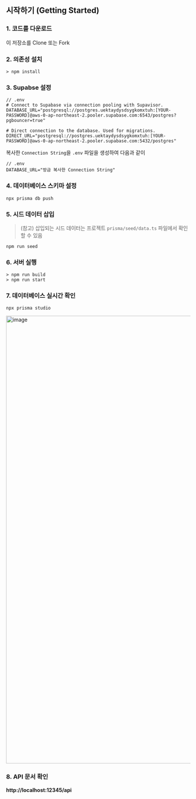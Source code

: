 ## 시작하기 (Getting Started)

### 1. 코드를 다운로드

이 저장소를 Clone 또는 Fork

### 2. 의존성 설치

```
> npm install
```

### 3. Supabse 설정

```
// .env
# Connect to Supabase via connection pooling with Supavisor.
DATABASE_URL="postgresql://postgres.uektaydysdsygkomxtuh:[YOUR-PASSWORD]@aws-0-ap-northeast-2.pooler.supabase.com:6543/postgres?pgbouncer=true"

# Direct connection to the database. Used for migrations.
DIRECT_URL="postgresql://postgres.uektaydysdsygkomxtuh:[YOUR-PASSWORD]@aws-0-ap-northeast-2.pooler.supabase.com:5432/postgres"
```

복사한 `Connection String`을 `.env` 파일을 생성하여 다음과 같이

```
// .env
DATABASE_URL="방금 복사한 Connection String"
```

</div>
</details>

### 4. 데이터베이스 스키마 설정

```
npx prisma db push
```

### 5. 시드 데이터 삽입

> (참고) 삽입되는 시드 데이터는 프로젝트 `prisma/seed/data.ts` 파일에서 확인할 수 있음

```
npm run seed
```

### 6. 서버 실행

```
> npm run build
> npm run start
```

### 7. 데이터베이스 실시간 확인

```
npx prisma studio
```

<img width="1222" alt="image" src="https://github.com/winterlood/onebite-books-server/assets/46296754/5c06d9aa-8f8b-4d9d-9763-9408e1724b13">

### 8. API 문서 확인

**http://localhost:12345/api**
